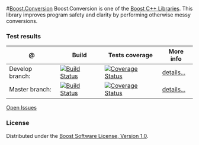 #[Boost.Conversion](http://boost.org/libs/conversion)
Boost.Conversion is one of the [Boost C++ Libraries](http://github.com/boostorg). This library improves program safety and clarity by performing otherwise messy conversions. 

### Test results

@               | Build         | Tests coverage | More info
----------------|-------------- | -------------- |-----------
Develop branch: | [![Build Status](https://travis-ci.org/apolukhin/conversion.svg?branch=develop)](https://travis-ci.org/apolukhin/conversion)  | [![Coverage Status](https://coveralls.io/repos/apolukhin/conversion/badge.png?branch=develop)](https://coveralls.io/r/apolukhin/conversion?branch=develop) | [details...](http://www.boost.org/development/tests/develop/developer/conversion.html)
Master branch:  | [![Build Status](https://travis-ci.org/apolukhin/conversion.svg?branch=master)](https://travis-ci.org/apolukhin/conversion)  | [![Coverage Status](https://coveralls.io/repos/apolukhin/conversion/badge.png?branch=master)](https://coveralls.io/r/apolukhin/conversion?branch=master) | [details...](http://www.boost.org/development/tests/master/developer/conversion.html)


[Open Issues](https://svn.boost.org/trac/boost/query?status=!closed&component=conversion&or&status=!closed&component=lexical_cast)

### License

Distributed under the [Boost Software License, Version 1.0](http://boost.org/LICENSE_1_0.txt).
